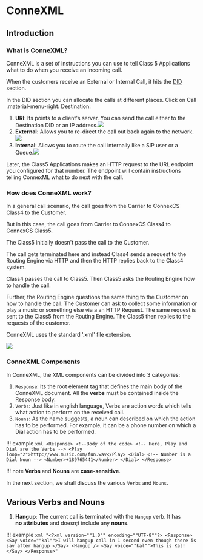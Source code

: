 # ConneXML

## Introduction

### What is ConneXML?

ConneXML is a set of instructions you can use to tell Class 5 Applications what to do when you receive an incoming call.

When the customers receive an External or Internal Call, it hits the [DID](https://docs.connexcs.com/customer/did/) section.

In the DID section you can allocate the calls at different places. Click on Call :material-menu-right: Destination:

1. **URI**: Its points to a client's server. You can send the call either to the Destination DID or an IP address.<img src= "/ml2.png">
2. **External**: Allows you to re-direct the call out back again to the network.<img src= "/ml3.png">
3. **Internal**: Allows you to route the call internally like a SIP user or a Queue.<img src= "/ml4.png">

Later, the Class5 Applications makes an HTTP request to the URL endpoint you configured for that number. The endpoint will contain instructions telling ConnexML what to do next with the call.

### How does ConneXML work?

In a general call scenario, the call goes from the Carrier to ConnexCS Class4 to the Customer.

But in this case, the call goes from Carrier to ConnexCS Class4 to ConnexCS Class5.

The Class5 initially doesn't pass the call to the Customer.

The call gets terminated here and instead Class4 sends a request to the Routing Engine via HTTP and then the HTTP replies back to the Class4 system.

Class4 passes the call to Class5. Then Class5 asks the Routing Engine how to handle the call.

Further, the Routing Engine questions the same thing to the Customer on how to handle the call. The Customer can ask to collect some information or play a music or something else via a an HTTP Request. The same request is sent to the Class5 from the Routing Engine. The Class5 then replies to the requests of the customer.

ConneXML uses the standard '.xml' file extension.

<img src= "/ml1.png">

### ConneXML Components

In ConneXML, the XML components can be divided into 3 categories:

1. `Response`: Its the root element tag that defines the main body of the ConneXML document. All the **verbs** must be contained inside the Response body.
2. `Verbs`: Just like in english language, Verbs are action words which tells what action to perform on the received call.
3. `Nouns`: As the name suggests, a noun can described on which the action has to be performed. For example, it can be a phone number on which a Dial action has to be performed.

!!! example
    ```xml
    <Response> <!--Body of the code>
    <!-- Here, Play and Dial are the Verbs -->
    <Play loop="2">http://www.music.com/fun.wav</Play>
    <Dial>
    <!-- Number is a Dial Noun -->
        <Number>+189765441</Number>
    </Dial>
    </Response>
    ```

!!! note
    **Verbs** and **Nouns** are **case-sensitive**.

In the next section, we shall discuss the various `Verbs` and `Nouns`.

## Various Verbs and Nouns

1. **Hangup**: The current call is terminated with the `Hangup` verb. 
It has **no attributes** and doesn;t include any **nouns**.

!!! example
    ```xml
    "<?xml version=""1.0"" encoding=""UTF-8""?>
    <Response>
    <Say voice=""kal"">I will hangup call in 1 second even though there is say after hangup </Say>
    <Hangup />
    <Say voice=""kal"">This is Kal!</Say>
    </Response>"
    ```